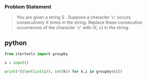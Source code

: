 ### Problem Statement
>You are given a string S . Suppose a character 'c' occurs consecutively X times in the string. Replace these consecutive occurrences of the character 'c' with (X, c) in the string.


## python
```python
from itertools import groupby

s = input()

print(*[(len(list(i)), int(k)) for k,i in groupby(s)])
```